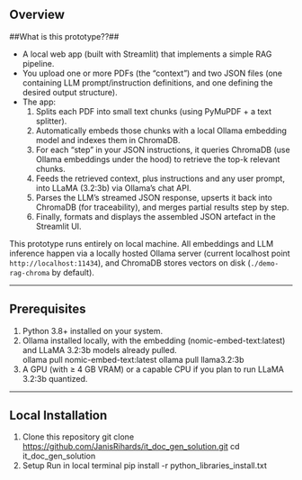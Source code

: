 ## Overview

##What is this prototype??##  
- A local web app (built with Streamlit) that implements a simple RAG pipeline.  
- You upload one or more PDFs (the “context”) and two JSON files (one containing LLM prompt/instruction definitions, and one defining the desired output structure).  
- The app:
  1. Splits each PDF into small text chunks (using PyMuPDF + a text splitter).  
  2. Automatically embeds those chunks with a local Ollama embedding model and indexes them in ChromaDB.  
  3. For each “step” in your JSON instructions, it queries ChromaDB (use Ollama embeddings under the hood) to retrieve the top-k relevant chunks.  
  4. Feeds the retrieved context, plus instructions and any user prompt, into LLaMA (3.2:3b) via Ollama’s chat API.  
  5. Parses the LLM’s streamed JSON response, upserts it back into ChromaDB (for traceability), and merges partial results step by step.  
  6. Finally, formats and displays the assembled JSON artefact in the Streamlit UI.

This prototype runs entirely on  local machine. All embeddings and LLM inference happen via a locally hosted Ollama server (current localhost point `http://localhost:11434`), and ChromaDB stores vectors on disk (`./demo-rag-chroma` by default).

---

## Prerequisites

1. Python 3.8+ installed on your system.  
2. Ollama installed locally, with the embedding (nomic-embed-text:latest) and LLaMA 3.2:3b models already pulled.  
     ollama pull nomic-embed-text:latest
     ollama pull llama3.2:3b
3. A GPU (with ≥ 4 GB VRAM) or a capable CPU if you plan to run LLaMA 3.2:3b quantized.  

---

## Local Installation

1. Clone this repository
   git clone https://github.com/JanisRihards/it_doc_gen_solution.git
   cd it_doc_gen_solution
2. Setup
 Run in local terminal pip install -r python_libraries_install.txt
   
